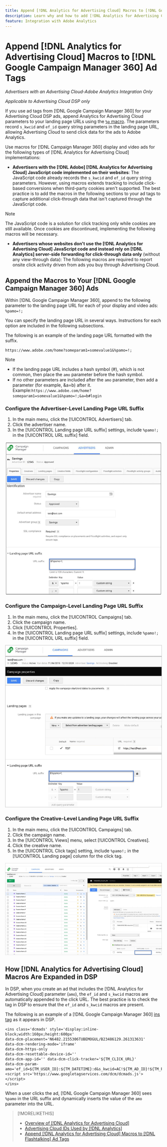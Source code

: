 ```yaml
---
title: Append [!DNL Analytics for Advertising Cloud] Macros to [!DNL Google Campaign Manager 360] Ad Tags
description: Learn why and how to add [!DNL Analytics for Advertising Cloud] macros to your [!DNL Google Campaign Manager 360] ad tags
feature: Integration with Adobe Analytics
---
```

# Append [!DNL Analytics for Advertising Cloud] Macros to [!DNL Google Campaign Manager 360] Ad Tags

*Advertisers with an Advertising Cloud-Adobe Analytics Integration Only*

*Applicable to Advertising Cloud DSP only*

If you use ad tags from [!DNL Google Campaign Manager 360] for your Advertising Cloud DSP ads, append Analytics for Advertising Cloud parameters to your landing page URLs using the [`%p` macro](https://support.google.com/campaignmanager/table/6096962). The parameters record `s_kwcid` and `ef_id` query string parameters in the landing page URL, allowing Advertising Cloud to send click data for the ads to Adobe Analytics.

Use macros for [!DNL Campaign Manager 360] display and video ads for the following types of [!DNL Analytics for Advertising Cloud] implementations:

* **Advertisers with the [!DNL Adobe] [!DNL Analytics for Advertising Cloud] JavaScript code implemented on their websites**: The JavaScript code already records the `s_kwcid` and `ef_id` query string parameters. However, using macros extends tracking to include click-based conversions when third-party cookies aren't supported. The best practice is to add the macros in the following sections to your ad tags to capture additional click-through data that isn't captured through the JavaScript code.

>[!NOTE]
>
>The JavaScript code is a solution for click tracking only while cookies are still available. Once cookies are discontinued, implementing the following macros will be necessary.

* **Advertisers whose websites don't use the [!DNL Analytics for Advertising Cloud] JavaScript code and instead rely on [!DNL Analytics] server-side forwarding for click-through data only** (without any view-through data): The following macros are required to report onsite click activity driven from ads you buy through Advertising Cloud.

## Append the Macros to Your [!DNL Google Campaign Manager 360] Ads

Within [!DNL Google Campaign Manager 360], append to the following parameter to the landing page URL for each of your display and video ads: `%pamo=!;`

You can specify the landing page URL in several ways. Instructions for each option are included in the following subsections.

The following is an example of the landing page URL formatted with the suffix.

```
https://www.adobe.com/home?someparam1=somevalue1&%pamo=!;
```

>[!NOTE]
>
>
>* If the landing page URL includes a hash symbol (#), which is not common, then place the `amo` parameter before the hash symbol.
>* If no other parameters are included after the `amo` parameter, then add a parameter (for example, &a=b) after it. Example:`https://www.adobe.com/home?someparam1=somevalue1&%pamo=!;&a=b#login`

### Configure the Advertiser-Level Landing Page URL Suffix

1. In the main menu, click the [!UICONTROL Advertisers] tab.
1. Click the advertiser name.
1. In the [!UICONTROL Landing page URL suffix] settings, include `%pamo!;` in the [!UICONTROL URL suffix] field.

![advertiser-level settings](/help/integrations/assets/macro-ggl360-advertiser.png)

### Configure the Campaign-Level Landing Page URL Suffix

1. In the main menu, click the [!UICONTROL Campaigns] tab.
1. Click the campaign name.
1. Click [!UICONTROL Properties].
1. In the [!UICONTROL Landing page URL suffix] settings, include `%pamo!;` in the [!UICONTROL URL suffix] field.

![campaign-level settings](/help/integrations/assets/macro-ggl360-campaign.png)

### Configure the Creative-Level Landing Page URL Suffix

1. In the main menu, click the [!UICONTROL Campaigns] tab.
1. Click the campaign name.
1. In the [!UICONTROL Views] menu, select [!UICONTROL Creatives].
1. Click the creative name.
1. In the [!UICONTROL Click tags] setting, include `%pamo!;` in the [!UICONTROL Landing page] column for the click tag.

![creative-level settings](/help/integrations/assets/macro-ggl360-creative.png)

## How [!DNL Analytics for Advertising Cloud] Macros Are Expanded in DSP

In DSP, when you create an ad that includes the [!DNL Analytics for Advertising Cloud] parameter (`amo`), the `ef_id` and `s_kwcid` macros are automatically appended to the click URL. The best practice is to check the tag in DSP to ensure that the `ef_id` and `s_kwcid` macros are present.

The following is an example of a [!DNL Google Campaign Manager 360] [ins tag](https://support.google.com/campaignmanager/answer/6080468) as it appears in DSP.

```
<ins class='dcmads' style='display:inline-block;width:160px;height:600px'
data-dcm-placement='N6482.2155306TUBEMOGUL/B23486129.261313631'
data-dcm-rendering-mode='iframe'
data-dcm-https-only
data-dcm-resettable-device-id=''
data-dcm-app-id='' data-dcm-click-tracker='${TM_CLICK_URL}'
data-dcm-param-amo='ef_id=${TM_USER_ID}:${TM_DATETIME}:d&s_kwcid=AC!${TM_AD_ID}!${TM_PLACEMENT_ID}'>
<script src='https://www.googletagservices.com/dcm/dcmads.js'></script>
</ins>
```

When a user clicks the ad, [!DNL Google Campaign Manager 360] sees `%pamo` in the URL suffix and dynamically inserts the value of the `amo` parameter into the URL.


>[!MORELIKETHIS]
>
>* [Overview of [!DNL Analytics for Advertising Cloud]](overview.md)
>* [Advertising Cloud IDs Used by [!DNL Analytics]](/help/integrations/analytics/ids.md)
>* [Append [!DNL Analytics for Advertising Cloud] Macros to [!DNL Flashtalking] Ad Tags](macros-flashtalking.md)
